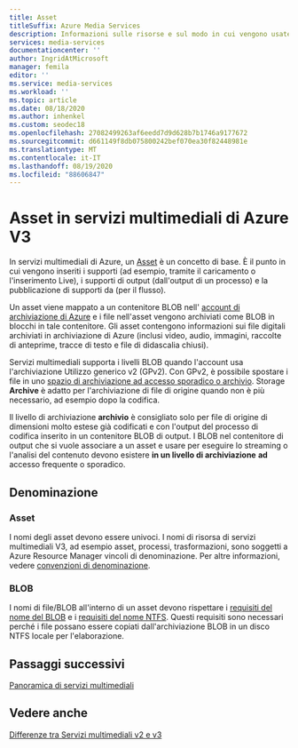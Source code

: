```yaml
---
title: Asset
titleSuffix: Azure Media Services
description: Informazioni sulle risorse e sul modo in cui vengono usate da servizi multimediali di Azure.
services: media-services
documentationcenter: ''
author: IngridAtMicrosoft
manager: femila
editor: ''
ms.service: media-services
ms.workload: ''
ms.topic: article
ms.date: 08/18/2020
ms.author: inhenkel
ms.custom: seodec18
ms.openlocfilehash: 27082499263af6eedd7d9d628b7b1746a9177672
ms.sourcegitcommit: d661149f8db075800242bef070ea30f82448981e
ms.translationtype: MT
ms.contentlocale: it-IT
ms.lasthandoff: 08/19/2020
ms.locfileid: "88606847"
---
```

# <a name="assets-in-azure-media-services-v3"></a>Asset in servizi multimediali di Azure V3

In servizi multimediali di Azure, un [Asset](/rest/api/media/assets) è un concetto di base. È il punto in cui vengono inseriti i supporti (ad esempio, tramite il caricamento o l'inserimento Live), i supporti di output (dall'output di un processo) e la pubblicazione di supporti da (per il flusso). 

Un asset viene mappato a un contenitore BLOB nell' [account di archiviazione di Azure](storage-account-concept.md) e i file nell'asset vengono archiviati come BLOB in blocchi in tale contenitore. Gli asset contengono informazioni sui file digitali archiviati in archiviazione di Azure (inclusi video, audio, immagini, raccolte di anteprime, tracce di testo e file di didascalia chiusi).

Servizi multimediali supporta i livelli BLOB quando l'account usa l'archiviazione Utilizzo generico v2 (GPv2). Con GPv2, è possibile spostare i file in uno [spazio di archiviazione ad accesso sporadico o archivio](../../storage/blobs/storage-blob-storage-tiers.md). Storage **Archive** è adatto per l'archiviazione di file di origine quando non è più necessario, ad esempio dopo la codifica.

Il livello di archiviazione **archivio** è consigliato solo per file di origine di dimensioni molto estese già codificati e con l'output del processo di codifica inserito in un contenitore BLOB di output. I BLOB nel contenitore di output che si vuole associare a un asset e usare per eseguire lo streaming o l'analisi del contenuto devono esistere **in un livello di archiviazione** **ad** accesso frequente o sporadico.

## <a name="naming"></a>Denominazione 

### <a name="assets"></a>Asset

I nomi degli asset devono essere univoci. I nomi di risorsa di servizi multimediali V3, ad esempio asset, processi, trasformazioni, sono soggetti a Azure Resource Manager vincoli di denominazione. Per altre informazioni, vedere [convenzioni di denominazione](media-services-apis-overview.md#naming-conventions).

### <a name="blobs"></a>BLOB

I nomi di file/BLOB all'interno di un asset devono rispettare i [requisiti del nome del BLOB](/rest/api/storageservices/naming-and-referencing-containers--blobs--and-metadata) e i [requisiti del nome NTFS](/windows/win32/fileio/naming-a-file). Questi requisiti sono necessari perché i file possano essere copiati dall'archiviazione BLOB in un disco NTFS locale per l'elaborazione.

## <a name="next-steps"></a>Passaggi successivi

[Panoramica di servizi multimediali](media-services-overview.md)

## <a name="see-also"></a>Vedere anche

[Differenze tra Servizi multimediali v2 e v3](migrate-from-v2-to-v3.md)
